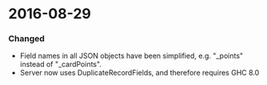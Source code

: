 # 2016-08-29
### Changed
* Field names in all JSON objects have been simplified, e.g. "_points" instead of "_cardPoints".
* Server now uses DuplicateRecordFields, and therefore requires GHC 8.0
